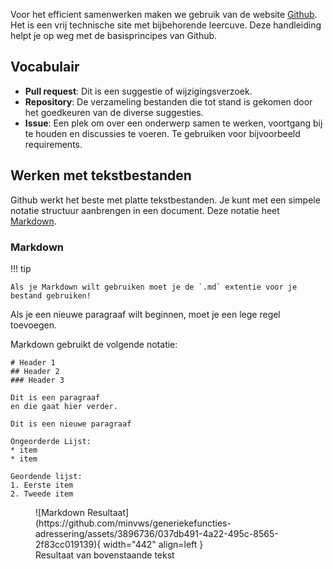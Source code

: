 Voor het efficient samenwerken maken we gebruik van de website [Github](https://github.com). Het is een vrij technische site met bijbehorende leercuve.
Deze handleiding helpt je op weg met de basisprincipes van Github.

## Vocabulair

- **Pull request**: Dit is een suggestie of wijzigingsverzoek.
- **Repository**: De verzameling bestanden die tot stand is gekomen door het goedkeuren van de diverse suggesties.
- **Issue**: Een plek om over een onderwerp samen te werken, voortgang bij te houden en discussies te voeren. Te gebruiken voor bijvoorbeeld requirements.

## Werken met tekstbestanden

Github werkt het beste met platte tekstbestanden. Je kunt met een simpele notatie structuur aanbrengen in een document.
Deze notatie heet [Markdown](https://docs.github.com/en/get-started/writing-on-github/getting-started-with-writing-and-formatting-on-github/basic-writing-and-formatting-syntax).

### Markdown

!!! tip

    Als je Markdown wilt gebruiken moet je de `.md` extentie voor je bestand gebruiken!

Als je een nieuwe paragraaf wilt beginnen, moet je een lege regel toevoegen.

Markdown gebruikt de volgende notatie:

```
# Header 1
## Header 2
### Header 3

Dit is een paragraaf
en die gaat hier verder.

Dit is een nieuwe paragraaf

Ongeorderde Lijst:
* item
* item

Geordende lijst:
1. Eerste item
2. Tweede item

```

<figure markdown="span">
  ![Markdown Resultaat](https://github.com/minvws/generiekefuncties-adressering/assets/3896736/037db491-4a22-495c-8565-2f83cc019139){ width="442" align=left }
  <figcaption>Resultaat van bovenstaande tekst</figcaption>
</figure>
